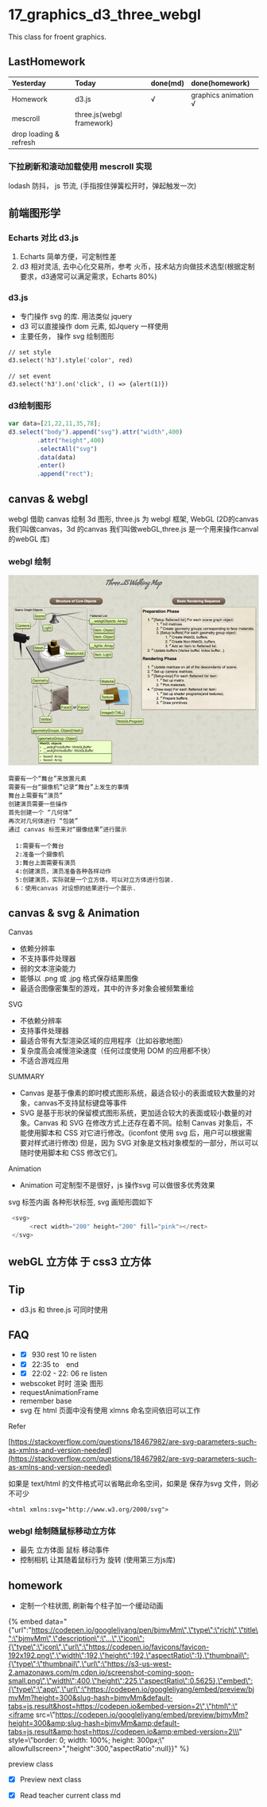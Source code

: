 # 17\_graphics\_d3\_three\_webgl

This class for froent graphics.

## LastHomework

| Yesterday | Today | done\(md\) | done\(homework\) |
| :--- | :--- | :--- | :--- |
| Homework | d3.js | √ | graphics animation √ |
| mescroll | three.js\(webgl framework\) |  |  |
| drop loading & refresh |  |  |  |

### 下拉刷新和滚动加载使用 mescroll 实现

lodash 防抖， js 节流, \(手指按住弹簧松开时，弹起触发一次\)

## 前端图形学

### Echarts 对比  d3.js

1. Echarts 简单方便，可定制性差
2. d3 相对灵活, 去中心化交易所，参考 火币，技术站方向做技术选型\(根据定制要求，d3通常可以满足需求，Echarts 80%\)

### d3.js

* 专门操作 svg 的库. 用法类似 jquery
* d3 可以直接操作 dom 元素, 如Jquery 一样使用
* 主要任务， 操作 svg 绘制图形

```text
// set style
d3.select('h3').style('color', red)

// set event
d3.select('h3').on('click', () => {alert(1)})
```

### d3绘制图形

```javascript
var data=[21,22,11,35,78];
d3.select("body").append("svg").attr("width",400)
        .attr("height",400)
        .selectAll("svg")
        .data(data)
        .enter()
        .append("rect");
```

## canvas & webgl

webgl 借助 canvas 绘制 3d 图形, three.js 为 webgl 框架, WebGL \(2D的canvas 我们叫做canvas，3d 的canvas 我们叫做webGL,three.js 是一个用来操作canval 的webGL 库\)

### webgl 绘制

![step webgl](.gitbook/assets/three_render%20%281%29.jpg)

```text
需要有一个“舞台”来放置元素
需要有一台“摄像机”记录“舞台”上发生的事情
舞台上需要有“演员”
创建演员需要一些操作
首先创建一个 “几何体”
再次对几何体进行 “包装”
通过 canvas 标签来对“摄像结果”进行展示

  1:需要有一个舞台
  2:准备一个摄像机
  3:舞台上面需要有演员
  4:创建演员，演员准备各种各样动作
  5:创建演员，实际就是一个立方体，可以对立方体进行包装.
  6：使用canvas 对设想的结果进行一个展示.
```

## canvas & svg & Animation

Canvas

* 依赖分辨率
* 不支持事件处理器
* 弱的文本渲染能力
* 能够以 .png 或 .jpg 格式保存结果图像
* 最适合图像密集型的游戏，其中的许多对象会被频繁重绘

SVG

* 不依赖分辨率
* 支持事件处理器
* 最适合带有大型渲染区域的应用程序（比如谷歌地图）
* 复杂度高会减慢渲染速度（任何过度使用 DOM 的应用都不快）
* 不适合游戏应用

SUMMARY

* Canvas 是基于像素的即时模式图形系统，最适合较小的表面或较大数量的对象，canvas不支持鼠标键盘等事件
* SVG 是基于形状的保留模式图形系统，更加适合较大的表面或较小数量的对象。Canvas 和 SVG 在修改方式上还存在着不同。绘制 Canvas 对象后，不能使用脚本和 CSS 对它进行修改。\(iconfont 使用 svg 后，用户可以根据需要对样式进行修改\) 但是，因为 SVG 对象是文档对象模型的一部分，所以可以随时使用脚本和 CSS 修改它们。

Animation

* Animation 可定制型不是很好，js 操作svg 可以做很多优秀效果

svg 标签内画 各种形状标签, svg 画矩形圆如下

```javascript
 <svg>
      <rect width="200" height="200" fill="pink"></rect>
 </svg>
```

## webGL 立方体 于 css3 立方体

## Tip

* d3.js 和  three.js 可同时使用

## FAQ

* * [x] 930 rest 10 re listen
* * [x] 22:35 to　end　
* * [x] 22:02 - 22: 06 re listen
* webscoket 时时 渲染 图形
* requestAnimationFrame
* remember base
* svg 在 html 页面中没有使用 xlmns 命名空间依旧可以工作

Refer

[https://stackoverflow.com/questions/18467982/are-svg-parameters-such-as-xmlns-and-version-needed](https://stackoverflow.com/questions/18467982/are-svg-parameters-such-as-xmlns-and-version-needed)

如果是 text/html 的文件格式可以省略此命名空间，如果是 保存为svg 文件，则必不可少

```markup
<html xmlns:svg="http://www.w3.org/2000/svg">
```

### webgl 绘制随鼠标移动立方体

* 最先 立方体面 鼠标 移动事件
* 控制相机 让其随着鼠标行为 旋转 \(使用第三方js库\)

## homework

* 定制一个柱状图, 刷新每个柱子加一个缓动动画



{% embed data="{\"url\":\"https://codepen.io/googleliyang/pen/bjmvMm\",\"type\":\"rich\",\"title\":\"bjmvMm\",\"description\":\"...\",\"icon\":{\"type\":\"icon\",\"url\":\"https://codepen.io/favicons/favicon-192x192.png\",\"width\":192,\"height\":192,\"aspectRatio\":1},\"thumbnail\":{\"type\":\"thumbnail\",\"url\":\"https://s3-us-west-2.amazonaws.com/m.cdpn.io/screenshot-coming-soon-small.png\",\"width\":400,\"height\":225,\"aspectRatio\":0.5625},\"embed\":{\"type\":\"app\",\"url\":\"https://codepen.io/googleliyang/embed/preview/bjmvMm?height=300&slug-hash=bjmvMm&default-tabs=js,result&host=https://codepen.io&embed-version=2\",\"html\":\"<iframe src=\\\"https://codepen.io/googleliyang/embed/preview/bjmvMm?height=300&amp;slug-hash=bjmvMm&amp;default-tabs=js,result&amp;host=https://codepen.io&amp;embed-version=2\\\" style=\\\"border: 0; width: 100%; height: 300px;\\\" allowfullscreen></iframe>\",\"height\":300,\"aspectRatio\":null}}" %}

preview class

* [x] Preview next class
* [x] Read teacher current class md

